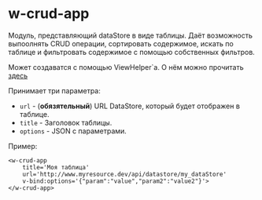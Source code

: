 # w-crud-app
Модуль, представляющий dataStore в виде таблицы. Даёт возможность
выпоолнять CRUD операции, сортировать содержимое, искать по таблице и
фильтровать содержимое с помощью собственных фильтров.

Может создаватся с помощью ViewHelper`a. О нём можно прочитать [здесь]()

Принимает три параметра:
* `url` - (**обязятельный**) URL DataStore, который будет отображен в таблице.
* `title` - Заголовок таблицы.
* `options` - JSON c параметрами.

Пример:
```
<w-crud-app
    title='Моя таблица'
    url='http://www.myresource.dev/api/datastore/my_dataStore'
    v-bind:options='{"param":"value","param2":"value2"}'>
</w-crud-app>
```